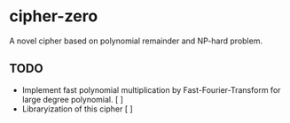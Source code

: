 # cipher-zero

A novel cipher based on polynomial remainder and NP-hard problem.

## TODO

- Implement fast polynomial multiplication by Fast-Fourier-Transform for large degree polynomial. [ ]
- Libraryization of this cipher [ ]